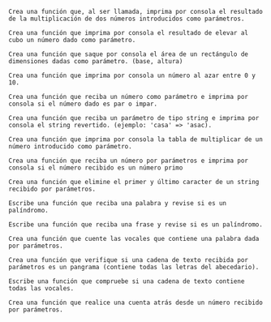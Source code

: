 

    Crea una función que, al ser llamada, imprima por consola el resultado de la multiplicación de dos números introducidos como parámetros.

    Crea una función que imprima por consola el resultado de elevar al cubo un número dado como parámetro.

    Crea una función que saque por consola el área de un rectángulo de dimensiones dadas como parámetro. (base, altura)

    Crea una función que imprima por consola un número al azar entre 0 y 10.

    Crea una función que reciba un número como parámetro e imprima por consola si el número dado es par o impar.

    Crea una función que reciba un parámetro de tipo string e imprima por consola el string revertido. (ejemplo: 'casa' => 'asac).

    Crea una función que imprima por consola la tabla de multiplicar de un número introducido como parámetro.

    Crea una función que reciba un número por parámetros e imprima por consola si el número recibido es un número primo

    Crea una función que elimine el primer y último caracter de un string recibido por parámetros.

    Escribe una función que reciba una palabra y revise si es un palíndromo.

    Escribe una función que reciba una frase y revise si es un palíndromo.

    Crea una función que cuente las vocales que contiene una palabra dada por parámetros.

    Crea una función que verifique si una cadena de texto recibida por parámetros es un pangrama (contiene todas las letras del abecedario).

    Escribe una función que compruebe si una cadena de texto contiene todas las vocales.

    Crea una función que realice una cuenta atrás desde un número recibido por parámetros.

